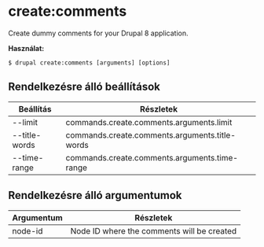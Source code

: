 # create:comments
Create dummy comments for your Drupal 8 application.

**Használat:**
```
$ drupal create:comments [arguments] [options] 
```

## Rendelkezésre álló beállítások
Beállítás | Részletek
-------|-------------
--limit | commands.create.comments.arguments.limit
--title-words | commands.create.comments.arguments.title-words
--time-range | commands.create.comments.arguments.time-range

## Rendelkezésre álló argumentumok
Argumentum | Részletek
---------|-------------
node-id | Node ID where the comments will be created
